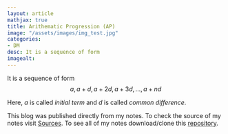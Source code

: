 ```yaml
---
layout: article
mathjax: true
title: Arithematic Progression (AP)
image: "/assets/images/img_test.jpg"
categories:
- DM
desc: It is a sequence of form 
imagealt: 
---
```


It is a sequence of form
$$a, a+d, a+2d, a+3d, \dots, a+nd$$

































































































































































































































































































































































Here, $a$ is called *initial term* and $d$ is called *common difference*.


































































































































































































































































































































































This blog was published directly from my notes.
To check the source of my notes visit [Sources](sources.html).
To see all of my notes download/clone this [repository](https://github.com/bovem/CS).